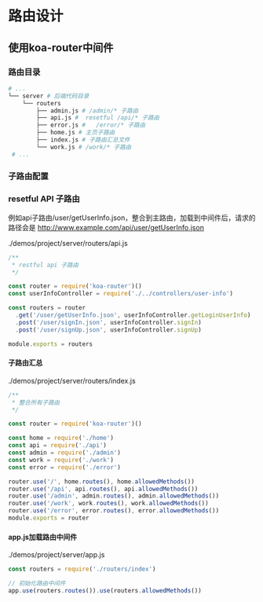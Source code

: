 # 路由设计

## 使用koa-router中间件

### 路由目录

```sh
# ...
└── server # 后端代码目录
    └── routers
        ├── admin.js # /admin/* 子路由
        ├── api.js #  resetful /api/* 子路由
        ├── error.js #   /error/* 子路由
        ├── home.js # 主页子路由
        ├── index.js # 子路由汇总文件
        └── work.js # /work/* 子路由
 # ...
```

### 子路由配置

### resetful API 子路由

例如api子路由/user/getUserInfo.json，整合到主路由，加载到中间件后，请求的路径会是 http://www.example.com/api/user/getUserInfo.json

./demos/project/server/routers/api.js

```js
/**
 * restful api 子路由
 */

const router = require('koa-router')()
const userInfoController = require('./../controllers/user-info')

const routers = router
  .get('/user/getUserInfo.json', userInfoController.getLoginUserInfo)
  .post('/user/signIn.json', userInfoController.signIn)
  .post('/user/signUp.json', userInfoController.signUp)

module.exports = routers
```

#### 子路由汇总

./demos/project/server/routers/index.js

```js
/**
 * 整合所有子路由
 */

const router = require('koa-router')()

const home = require('./home')
const api = require('./api')
const admin = require('./admin')
const work = require('./work')
const error = require('./error')

router.use('/', home.routes(), home.allowedMethods())
router.use('/api', api.routes(), api.allowedMethods())
router.use('/admin', admin.routes(), admin.allowedMethods())
router.use('/work', work.routes(), work.allowedMethods())
router.use('/error', error.routes(), error.allowedMethods())
module.exports = router
```

#### app.js加载路由中间件

./demos/project/server/app.js

```js
const routers = require('./routers/index')

// 初始化路由中间件
app.use(routers.routes()).use(routers.allowedMethods())
```